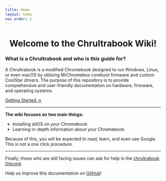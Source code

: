 ```yaml
---
title: Home
layout: home
nav_order: 1
---
```


<h1><div align="center">Welcome to the Chrultrabook Wiki!</div></h1>

### What is a Chrultrabook and who is this guide for?

A Chrultrabook is a modified Chromebook designed to run Windows, Linux, or even macOS by utilizing MrChromebox coreboot firmware and custom CoolStar drivers. The purpose of this repository is to provide comprehensive and user-friendly documentation on hardware, firmware, and operating systems.


[Getting Started →](docs/prerequisites.html)


--------------------------------------

**The wiki focuses on two main things:**

*   Installing altOS on your Chromebook.
*   Learning in-depth information about your Chromebook.

Because of this, you will be expected to read, learn, and even use Google. This is not a one click procedure.

--------------------------------------

Finally, those who are still facing issues can ask for help in the [chrultrabook Discord](https://discord.com/invite/tkPTk5w).

Help us improve this documentation on [GitHub](https://github.com/chrultrabook/docs/)!
